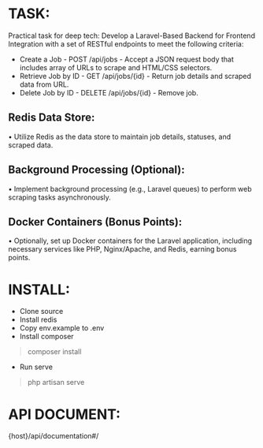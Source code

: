 # TASK:

Practical task for deep tech:
Develop a Laravel-Based Backend for Frontend Integration with a set of RESTful
endpoints to meet the following criteria:
- Create a Job - POST /api/jobs - Accept a JSON request body that includes array of
URLs to scrape and HTML/CSS selectors.
- Retrieve Job by ID - GET /api/jobs/{id} - Return job details and scraped data from
URL.
- Delete Job by ID - DELETE /api/jobs/{id} - Remove job.
## Redis Data Store:
• Utilize Redis as the data store to maintain job details, statuses, and scraped data.
## Background Processing (Optional):
• Implement background processing (e.g., Laravel queues) to perform web scraping tasks
asynchronously.
## Docker Containers (Bonus Points):
• Optionally, set up Docker containers for the Laravel application, including necessary
services like PHP, Nginx/Apache, and Redis, earning bonus points.


# INSTALL:

- Clone source
- Install redis
- Copy env.example to .env
- Install composer
> composer install
- Run serve
> php artisan serve

# API DOCUMENT:

{host}/api/documentation#/